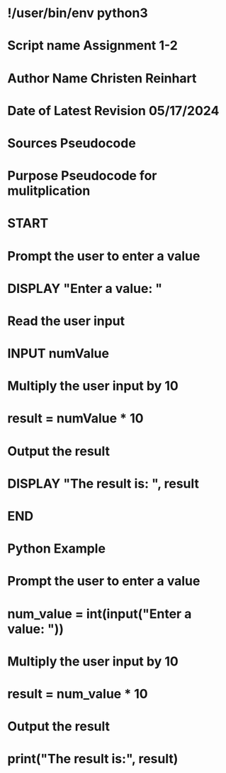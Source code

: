 # !/user/bin/env python3

# Script name Assignment 1-2
# Author Name Christen Reinhart
# Date of Latest Revision 05/17/2024
# Sources Pseudocode
# Purpose Pseudocode for mulitplication  

# START

  # Prompt the user to enter a value
  # DISPLAY "Enter a value: "
  
  # Read the user input
  # INPUT numValue
  
  # Multiply the user input by 10
  # result = numValue * 10
  
  # Output the result
  # DISPLAY "The result is: ", result

# END


# Python Example

# Prompt the user to enter a value
# num_value = int(input("Enter a value: "))

# Multiply the user input by 10
# result = num_value * 10

# Output the result
# print("The result is:", result)
